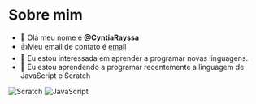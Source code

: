 # Sobre mim
- 👋 Olá meu nome é **@CyntiaRayssa**
- :+1:Meu email de contato é [email](cyntia.paula@escola.pr.gov.br)
- 👀 Eu estou interessada em aprender a programar novas linguagens. 
- 🌱 Eu estou aprendendo a programar recentemente a linguagem de JavaScript e Scratch

![Scratch](https://img.shields.io/badge/Scratch-4D97FF?style=for-the-badge&logo=Scratch&logoColor=white)
![JavaScript](https://img.shields.io/badge/JavaScript-323330?style=for-the-badge&logo=javascript&logoColor=F7DF1E)


